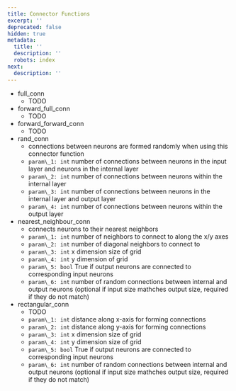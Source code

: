 ```yaml
---
title: Connector Functions
excerpt: ''
deprecated: false
hidden: true
metadata:
  title: ''
  description: ''
  robots: index
next:
  description: ''
---
```

* full\_conn
  * TODO
* forward\_full\_conn
  * TODO
* forward\_forward\_conn
  * TODO
* rand\_conn
  * connections between neurons are formed randomly when using this connector function 
  * `param\_1: int` number of connections between neurons in the input layer and neurons in the internal layer
  * `param\_2: int` number of connections between neurons within the internal layer
  * `param\_3: int` number of connections between neurons in the internal layer and output layer
  * `param\_4: int` number of connections between neurons within the output layer
* nearest\_neighbour\_conn
  * connects neurons to their nearest neighbors
  * `param\_1: int` number of neighbors to connect to along the x/y axes
  * `param\_2: int` number of diagonal neighbors to connect to
  * `param\_3: int` x dimension size of grid
  * `param\_4: int` y dimension of grid
  * `param\_5: bool` True if output neurons are connected to corresponding input neurons
  * `param\_6: int` number of random connections between internal and output neurons (optional if input size mathches output size, required if they do not match)
* rectangular\_conn
  * TODO
  * `param\_1: int` distance along x-axis for forming connections
  * `param\_2: int` distance along y-axis for forming connections
  * `param\_3: int` x dimension size of grid
  * `param\_4: int` y dimension size of grid
  * `param\_5: bool` True if output neurons are connected to corresponding input neurons
  * `param\_6: int` number of random connections between internal and output neurons (optional if input size mathches output size, required if they do not match)
